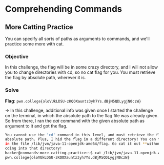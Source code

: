 # Comprehending Commands 

## More Catting Practice
You can specify all sorts of paths as arguments to commands, and we'll practice some more with cat.

### Objective
In this challenge, the flag will be in some crazy directory, and I will not allow you to change directories with cd, so no cat flag for you. You must retrieve the flag by absolute path, wherever it is.

### Solve
**Flag:** `pwn.college{oloVUkLDSU-zKQOXauntz3yh7Ys.dBjM5QDLygjN0czW}`

-> In this challenge, additional info was given once I started the challenge on the terminal, in which the absolute path to the flag file was already given. So from there, I ran the *cat* command with the given absolute path as argument to it and got the flag.

```bash
You cannot use the 'cd' command in this level, and must retrieve the flag by
absolute path. Plus, I hid the flag in a different directory! You can find it
in the file /lib/jvm/java-11-openjdk-amd64/flag. Go cat it out **without**
cding into that directory!
hacker@commands~more-catting-practice:~$ cat /lib/jvm/java-11-openjdk-amd64/flag
pwn.college{oloVUkLDSU-zKQOXauntz3yh7Ys.dBjM5QDLygjN0czW}
```